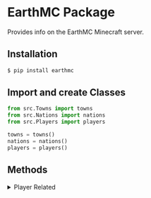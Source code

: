 # EarthMC Package

Provides info on the EarthMC Minecraft server. 

## Installation
```bash
$ pip install earthmc
```

## Import and create Classes
```py
from src.Towns import towns
from src.Nations import nations
from src.Players import players

towns = towns()
nations = nations()
players = players()
```

## Methods
<details>
<summary>Player Related</summary>
<p>

### Get All Players
```py
allPlayers = players.all()

print(allPlayers)

// => [{"x": 0, "y": 64, "z": 0, "isUnderground": true, "nickname": "PlayerNickname", "name": "PlayerName"}, ...]
```

### Get Online Player
```py
op = players.getOnlinePlayer("PlayerName")

print(op)

// => {"x": 0, "y": 64, "z": 0, "isUnderground": true, "nickname": "PlayerNickname", "name": "PlayerName"}
</p>
</details>  